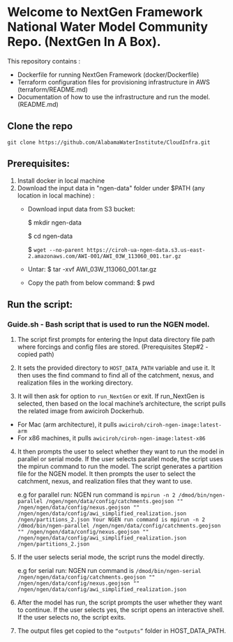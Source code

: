 # Welcome to NextGen Framework National Water Model Community Repo. (NextGen In A Box).

This repository contains :
- Dockerfile for running NextGen Framework (docker/Dockerfile)
- Terraform configuration files for provisioning infrastructure in AWS (terraform/README.md)
- Documentation of how to use the infrastructure and run the model. (README.md)

## Clone the repo

`git clone https://github.com/AlabamaWaterInstitute/CloudInfra.git`

## Prerequisites:

1. Install docker in local machine
2. Download the input data in "ngen-data" folder under $PATH (any location in local machine) :
    - Download input data from S3 bucket:

        $ mkdir ngen-data

        $ cd ngen-data

        $ `wget --no-parent https://ciroh-ua-ngen-data.s3.us-east-2.amazonaws.com/AWI-001/AWI_03W_113060_001.tar.gz`

     - Untar:
        $ tar -xvf AWI_03W_113060_001.tar.gz
     - Copy the path from below command:
        $ pwd

## Run the script:

### Guide.sh - Bash script that is used to run the NGEN model. 

1.	The script first prompts for entering the Input data directory file path where forcings and config files are stored. (Prerequisites Step#2 - copied path)

2.	It sets the provided directory to `HOST_DATA_PATH` variable and use it. It then uses the find command to find all of the catchment, nexus, and realization files in the working directory.

3.	It will then ask for option to `run_NextGen` or exit. If run_NextGen is selected, then based on the local machine’s architecture, the script pulls the related image from awiciroh Dockerhub. 

-	For Mac (arm architecture), it pulls `awiciroh/ciroh-ngen-image:latest-arm`
-	For x86 machines, it pulls `awiciroh/ciroh-ngen-image:latest-x86`

4.	It then prompts the user to select whether they want to run the model in parallel or serial mode. If the user selects parallel mode, the script uses the mpirun command to run the model. The script generates a partition file for the NGEN model. 
It then prompts the user to select the catchment, nexus, and realization files that they want to use.

    e.g for parallel run:
    NGEN run command is `mpirun -n 2 /dmod/bin/ngen-parallel /ngen/ngen/data/config/catchments.geojson "" /ngen/ngen/data/config/nexus.geojson "" /ngen/ngen/data/config/awi_simplified_realization.json /ngen/partitions_2.json Your NGEN run command is mpirun -n 2 /dmod/bin/ngen-parallel /ngen/ngen/data/config/catchments.geojson "" /ngen/ngen/data/config/nexus.geojson "" /ngen/ngen/data/config/awi_simplified_realization.json /ngen/partitions_2.json`

5.	If the user selects serial mode, the script runs the model directly. 

    e.g for serial run:
    NGEN run command is `/dmod/bin/ngen-serial /ngen/ngen/data/config/catchments.geojson "" /ngen/ngen/data/config/nexus.geojson "" /ngen/ngen/data/config/awi_simplified_realization.json`

6.	After the model has run, the script prompts the user whether they want to continue. If the user selects yes, the script opens an interactive shell. If the user selects no, the script exits. 

7.	The output files get copied to the `“outputs”` folder in HOST_DATA_PATH.


